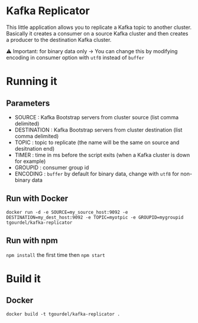 # Kafka Replicator

This little application allows you to replicate a Kafka topic to another cluster. Basically it creates a consumer on a source Kafka cluster and then creates a producer to the destination Kafka cluster.

:warning: Important: for binary data only -> You can change this by modifying encoding in consumer option with `utf8` instead of `buffer`

# Running it

## Parameters

- SOURCE : Kafka Bootstrap servers from cluster source (list comma delimited)
- DESTINATION : Kafka Bootstrap servers from cluster destination (list comma delimited)
- TOPIC : topic to replicate (the name will be the same on source and desitnation end)
- TIMER : time in ms before the script exits (when a Kafka cluster is down for example)
- GROUPID : consumer group id
- ENCODING : `buffer` by default for binary data, change with `utf8` for non-binary data



## Run with Docker

`docker run -d -e SOURCE=my_source_host:9092 -e DESTINATION=my_dest_host:9092 -e TOPIC=myotpic -e GROUPID=mygroupid tgourdel/kafka-replicator`

## Run with npm

`npm install` the first time
then `npm start`

# Build it

## Docker

`docker build -t tgourdel/kafka-replicator .`
